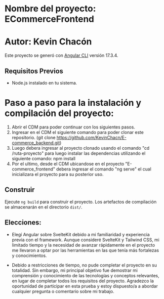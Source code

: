 # Nombre del proyecto: ECommerceFrontend
# Autor: Kevin Chacón

Este proyecto se generó con [Angular CLI](https://github.com/angular/angular-cli) versión 17.3.4.

## Requisitos Previos
- Node.js instalado en tu sistema.

# Paso a paso para la instalación y compilación del proyecto:

1. Abrir el CDM para poder continuar con los siguientes pasos.
2. Ingresar en el CDM el siguiente comando para poder clonar este repositorio. (git clone https://github.com/KevinChacn/E-commerce_backend.git)
3. Luego debera ingresar al proyecto clonado usando el comando "cd /ruta-proyecto" para luego instalar las dependencias utilizando el siguiente comando: npm install
4. Por el ultimo, desde el CDM ubicandose en el proyecto "E-commerce_frontend" debera ingresar el comando "ng serve" el cual inicializara el proyecto para su posterior uso.

## Construir
Ejecute `ng build` para construir el proyecto. Los artefactos de compilación se almacenarán en el directorio `dist/`.

## Elecciones:

- Elegí Angular sobre SvelteKit debido a mi familiaridad y experiencia previa con el framework. Aunque consideré SvelteKit y Tailwind CSS, mi limitado tiempo y la necesidad de avanzar rápidamente en el proyecto me llevaron a optar por las herramientas en las que tenía más fortalezas y conocimientos.

- Debido a restricciones de tiempo, no pude completar el proyecto en su totalidad. Sin embargo, mi principal objetivo fue demostrar mi comprensión y conocimiento de las tecnologías y conceptos relevantes, en lugar de completar todos los requisitos del proyecto. Agradezco la oportunidad de participar en esta prueba y estoy dispuesto/a a abordar cualquier pregunta o comentario sobre mi trabajo.

